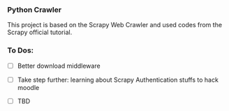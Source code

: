 ### Python Crawler

This project is based on the Scrapy Web Crawler and used codes from the Scrapy official tutorial.



### To Dos:

-[ ] Better download middleware


-[ ] Take step further: learning about Scrapy Authentication stuffs to hack moodle 
-[ ] TBD

